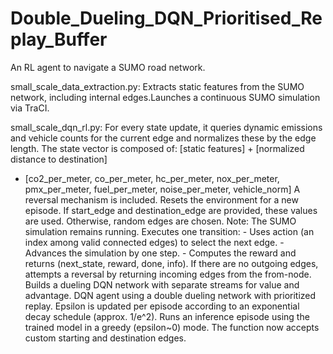 # Double_Dueling_DQN_Prioritised_Replay_Buffer
An RL agent to navigate a SUMO road network.

small_scale_data_extraction.py:
Extracts static features from the SUMO network, including internal edges.Launches a continuous SUMO simulation via TraCI.

small_scale_dqn_rl.py:
For every state update, it queries dynamic emissions and vehicle counts
for the current edge and normalizes these by the edge length.
The state vector is composed of:
   [static features] + [normalized distance to destination]
   + [co2_per_meter, co_per_meter, hc_per_meter, nox_per_meter,
      pmx_per_meter, fuel_per_meter, noise_per_meter, vehicle_norm]
A reversal mechanism is included.
Resets the environment for a new episode.
If start_edge and destination_edge are provided, these values are used.
Otherwise, random edges are chosen.
Note: The SUMO simulation remains running.
Executes one transition:
    - Uses action (an index among valid connected edges) to select the next edge.
    - Advances the simulation by one step.
    - Computes the reward and returns (next_state, reward, done, info).
If there are no outgoing edges, attempts a reversal by returning incoming edges from the from-node.
Builds a dueling DQN network with separate streams for value and advantage.
DQN agent using a double dueling network with prioritized replay.
Epsilon is updated per episode according to an exponential decay schedule (approx. 1/e^2).
Runs an inference episode using the trained model in a greedy (epsilon~0) mode.
The function now accepts custom starting and destination edges.
